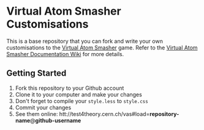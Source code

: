 # Virtual Atom Smasher Customisations

This is a base repository that you can fork and write your own customisations to the [Virtual Atom Smasher](http://test4theory.cern.ch/vas/) game.
Refer to the [Virtual Atom Smasher Documentation Wiki](https://github.com/wavesoft/virtual-atom-smasher/wiki) for more details.

## Getting Started

 1. Fork this repository to your Github account
 2. Clone it to your computer and make your changes
 3. Don't forget to compile your `style.less` to `style.css`
 4. Commit your changes
 5. See them online: htt://test4theory.cern.ch/vas#load=**repository-name**@**github-username**
